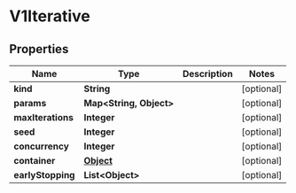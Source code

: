 

# V1Iterative

## Properties

Name | Type | Description | Notes
------------ | ------------- | ------------- | -------------
**kind** | **String** |  |  [optional]
**params** | **Map&lt;String, Object&gt;** |  |  [optional]
**maxIterations** | **Integer** |  |  [optional]
**seed** | **Integer** |  |  [optional]
**concurrency** | **Integer** |  |  [optional]
**container** | [**Object**](.md) |  |  [optional]
**earlyStopping** | **List&lt;Object&gt;** |  |  [optional]



